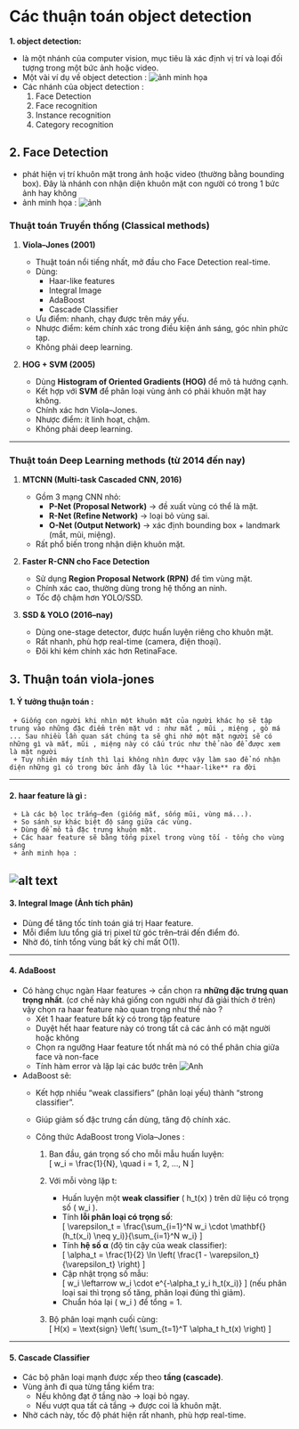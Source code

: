 # Các thuận toán object detection 
**1. object detection:**
- là một nhánh của computer vision, mục tiêu là xác định vị trí và loại đối tượng trong một bức ảnh hoặc video.
- Một vài ví dụ về object detection : 
![ảnh minh họa](https://kajabi-storefronts-production.kajabi-cdn.com/kajabi-storefronts-production/file-uploads/blogs/22606/images/3fa2e-b5a1-06ca-5fe6-dd660dffd8a_crosswalk-1.webp "Tooltip khi hover")  
- Các nhánh của object detection : 
    1. Face Detection
    2. Face recognition
    3. Instance recognition
    4. Category recognition
## 2. Face Detection  
+ phát hiện vị trí khuôn mặt trong ảnh hoặc video (thường bằng bounding box). Đây là nhánh con nhận diện khuôn mặt con người có trong 1 bức ảnh hay không 
+ ảnh minh họa : 
![ảnh](https://developers.google.com/static/ml-kit/vision/face-detection/images/face_contours.svg)
### Thuật toán Truyền thống (Classical methods)  
1. **Viola–Jones (2001)**  
   - Thuật toán nổi tiếng nhất, mở đầu cho Face Detection real-time.  
   - Dùng:  
     - Haar-like features  
     - Integral Image  
     - AdaBoost  
     - Cascade Classifier  
   -  Ưu điểm: nhanh, chạy được trên máy yếu.  
   - Nhược điểm: kém chính xác trong điều kiện ánh sáng, góc nhìn phức tạp.  
   - Không phải deep learning.  

2. **HOG + SVM (2005)**  
   - Dùng **Histogram of Oriented Gradients (HOG)** để mô tả hướng cạnh.  
   - Kết hợp với **SVM** để phân loại vùng ảnh có phải khuôn mặt hay không.  
   - Chính xác hơn Viola–Jones.  
   - Nhược điểm: ít linh hoạt, chậm.  
   - Không phải deep learning.  

---

### Thuật toán Deep Learning methods (từ 2014 đến nay)  

1. **MTCNN (Multi-task Cascaded CNN, 2016)**  
   - Gồm 3 mạng CNN nhỏ:  
     - **P-Net (Proposal Network)** → đề xuất vùng có thể là mặt.  
     - **R-Net (Refine Network)** → loại bỏ vùng sai.  
     - **O-Net (Output Network)** → xác định bounding box + landmark (mắt, mũi, miệng).  
   - Rất phổ biến trong nhận diện khuôn mặt.  

2. **Faster R-CNN cho Face Detection**  
   - Sử dụng **Region Proposal Network (RPN)** để tìm vùng mặt.  
   - Chính xác cao, thường dùng trong hệ thống an ninh.  
   - Tốc độ chậm hơn YOLO/SSD.  

3. **SSD & YOLO (2016–nay)**  
   - Dùng one-stage detector, được huấn luyện riêng cho khuôn mặt.  
   - Rất nhanh, phù hợp real-time (camera, điện thoại).  
   - Đôi khi kém chính xác hơn RetinaFace.  
## 3. Thuận toán viola-jones 
 #### 1. Ý tưởng thuận toán : 
     + Giống con người khi nhìn một khuôn mặt của người khác họ sẽ tập trung vào những đặc điểm trên mặt vd : như mắt , mũi , miệng , gò má ... Sau nhiều lần quan sát chúng ta sẽ ghi nhớ một mặt người sẽ có những gì và mắt, mũi , miệng này có cấu trúc như thế nào để được xem là mặt người
     + Tuy nhiên máy tính thì lại không nhìn được vậy làm sao để nó nhận diện những gì có trong bức ảnh đây là lúc **haar-like** ra đời 
     
---

 #### 2. haar feature là gì : 
     + Là các bộ lọc trắng–đen (giống mắt, sống mũi, vùng má...).  
     + So sánh sự khác biệt độ sáng giữa các vùng.  
     + Dùng để mô tả đặc trưng khuôn mặt.  
     + Các haar feature sẽ bằng tổng pixel trong vùng tối - tổng cho vùng sáng
     + ảnh minh họa :
![alt text](https://user-images.githubusercontent.com/33037020/202063850-62ed2da9-1ac1-471b-a006-fa932b5c29a6.PNG) 
---

#### 3. Integral Image (Ảnh tích phân)   
+ Dùng để tăng tốc tính toán giá trị Haar feature.  
+ Mỗi điểm lưu tổng giá trị pixel từ góc trên–trái đến điểm đó.  
+ Nhờ đó, tính tổng vùng bất kỳ chỉ mất O(1).  

---

#### 4. AdaBoost  
+ Có hàng chục ngàn Haar features → cần chọn ra **những đặc trưng quan trọng nhất**.  (cơ chế này khá giống con người như đã giải thích ở trên) vậy chọn ra haar feature nào quan trọng như thế nào ?
  - Xét 1 haar feature bất kỳ có trong tập feature 
  - Duyệt hết haar feature này có trong tất cả các ảnh có mặt người hoặc không
  - Chọn ra ngưỡng Haar feature tốt nhất mà nó có thể phân chia giữa face và non-face 
  - Tính hàm error và lặp lại các bước trên 
![Anh](https://www.researchgate.net/profile/Mahdi-Rezaei-14/publication/258374050/figure/fig12/AS:668504957136915@1536395410760/Haar-feature-matching-inside-the-weak-classifiers.jpg)
+ AdaBoost sẽ:  
  - Kết hợp nhiều “weak classifiers” (phân loại yếu) thành “strong classifier”.  
  - Giúp giảm số đặc trưng cần dùng, tăng độ chính xác.  
  - Công thức AdaBoost trong Viola–Jones   : 

    1. Ban đầu, gán trọng số cho mỗi mẫu huấn luyện:  
       \[
       w_i = \frac{1}{N}, \quad i = 1, 2, ..., N
       \]

    2. Với mỗi vòng lặp t:  
       - Huấn luyện một **weak classifier** \( h_t(x) \) trên dữ liệu có trọng số \( w_i \).  
       - Tính **lỗi phân loại có trọng số**:  
         \[
         \varepsilon_t = \frac{\sum_{i=1}^N w_i \cdot \mathbf{}(h_t(x_i) \neq y_i)}{\sum_{i=1}^N w_i}
         \]
       - Tính **hệ số α** (độ tin cậy của weak classifier):  
         \[
         \alpha_t = \frac{1}{2} \ln \left( \frac{1 - \varepsilon_t}{\varepsilon_t} \right)
         \]
       - Cập nhật trọng số mẫu:  
         \[
         w_i \leftarrow w_i \cdot e^{-\alpha_t y_i h_t(x_i)}
         \]
         (nếu phân loại sai thì trọng số tăng, phân loại đúng thì giảm).  
       - Chuẩn hóa lại \( w_i \) để tổng = 1.  

    3. Bộ phân loại mạnh cuối cùng:  
       \[
       H(x) = \text{sign} \left( \sum_{t=1}^T \alpha_t h_t(x) \right)
       \]

---

#### 5. Cascade Classifier  
+ Các bộ phân loại mạnh được xếp theo **tầng (cascade)**.  
+ Vùng ảnh đi qua từng tầng kiểm tra:  
  - Nếu không đạt ở tầng nào → loại bỏ ngay.  
  - Nếu vượt qua tất cả tầng → được coi là khuôn mặt.  
+ Nhờ cách này, tốc độ phát hiện rất nhanh, phù hợp real-time.  

   

